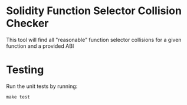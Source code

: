 # Solidity Function Selector Collision Checker

This tool will find all "reasonable" function selector collisions 
for a given function and a provided ABI

# Testing

Run the unit tests by running:

```
make test
```
